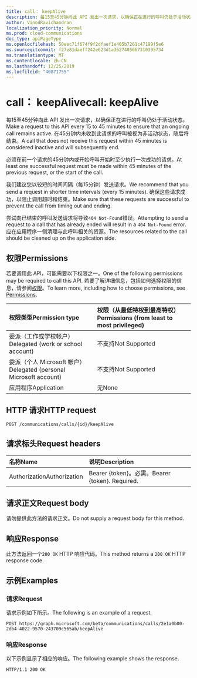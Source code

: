```yaml
---
title: call： keepAlive
description: 每15至45分钟向此 API 发出一次请求，以确保正在进行的呼叫仍处于活动状态。
author: VinodRavichandran
localization_priority: Normal
ms.prod: cloud-communications
doc_type: apiPageType
ms.openlocfilehash: 50eec71f674f9f2dfaef1e405b7261c47199f5e6
ms.sourcegitcommit: f27e81daeff242e623d1a3627405667310395734
ms.translationtype: MT
ms.contentlocale: zh-CN
ms.lasthandoff: 12/25/2019
ms.locfileid: "40871755"
---
```

# <a name="call-keepalive"></a><span data-ttu-id="bfea2-103">call： keepAlive</span><span class="sxs-lookup"><span data-stu-id="bfea2-103">call: keepAlive</span></span>

<span data-ttu-id="bfea2-104">每15至45分钟向此 API 发出一次请求，以确保正在进行的呼叫仍处于活动状态。</span><span class="sxs-lookup"><span data-stu-id="bfea2-104">Make a request to this API every 15 to 45 minutes to ensure that an ongoing call remains active.</span></span> <span data-ttu-id="bfea2-105">在45分钟内未收到此请求的呼叫被视为非活动状态，随后将结束。</span><span class="sxs-lookup"><span data-stu-id="bfea2-105">A call that does not receive this request within 45 minutes is considered inactive and will subsequently end.</span></span>

<span data-ttu-id="bfea2-106">必须在前一个请求的45分钟内或开始呼叫开始时至少执行一次成功的请求。</span><span class="sxs-lookup"><span data-stu-id="bfea2-106">At least one successful request must be made within 45 minutes of the previous request, or the start of the call.</span></span>

<span data-ttu-id="bfea2-107">我们建议您以较短的时间间隔（每15分钟）发送请求。</span><span class="sxs-lookup"><span data-stu-id="bfea2-107">We recommend that you send a request in shorter time intervals (every 15 minutes).</span></span> <span data-ttu-id="bfea2-108">确保这些请求成功，以阻止调用超时和结束。</span><span class="sxs-lookup"><span data-stu-id="bfea2-108">Make sure that these requests are successful to prevent the call from timing out and ending.</span></span>

<span data-ttu-id="bfea2-109">尝试向已结束的呼叫发送请求将导致`404 Not-Found`错误。</span><span class="sxs-lookup"><span data-stu-id="bfea2-109">Attempting to send a request to a call that has already ended will result in a `404 Not-Found` error.</span></span> <span data-ttu-id="bfea2-110">应在应用程序一侧清理与此呼叫相关的资源。</span><span class="sxs-lookup"><span data-stu-id="bfea2-110">The resources related to the call should be cleaned up on the application side.</span></span>

## <a name="permissions"></a><span data-ttu-id="bfea2-111">权限</span><span class="sxs-lookup"><span data-stu-id="bfea2-111">Permissions</span></span>
<span data-ttu-id="bfea2-112">若要调用此 API，可能需要以下权限之一。</span><span class="sxs-lookup"><span data-stu-id="bfea2-112">One of the following permissions may be required to call this API.</span></span> <span data-ttu-id="bfea2-113">若要了解详细信息，包括如何选择权限的信息，请参阅[权限](/graph/permissions-reference)。</span><span class="sxs-lookup"><span data-stu-id="bfea2-113">To learn more, including how to choose permissions, see [Permissions](/graph/permissions-reference).</span></span>

| <span data-ttu-id="bfea2-114">权限类型</span><span class="sxs-lookup"><span data-stu-id="bfea2-114">Permission type</span></span> | <span data-ttu-id="bfea2-115">权限（从最低特权到最高特权）</span><span class="sxs-lookup"><span data-stu-id="bfea2-115">Permissions (from least to most privileged)</span></span> |
| :-------------- | :------------------------------------------ |
| <span data-ttu-id="bfea2-116">委派（工作或学校帐户）</span><span class="sxs-lookup"><span data-stu-id="bfea2-116">Delegated (work or school account)</span></span>     | <span data-ttu-id="bfea2-117">不支持</span><span class="sxs-lookup"><span data-stu-id="bfea2-117">Not Supported</span></span>        |
| <span data-ttu-id="bfea2-118">委派（个人 Microsoft 帐户）</span><span class="sxs-lookup"><span data-stu-id="bfea2-118">Delegated (personal Microsoft account)</span></span> | <span data-ttu-id="bfea2-119">不支持</span><span class="sxs-lookup"><span data-stu-id="bfea2-119">Not Supported</span></span>        |
| <span data-ttu-id="bfea2-120">应用程序</span><span class="sxs-lookup"><span data-stu-id="bfea2-120">Application</span></span>     | <span data-ttu-id="bfea2-121">无</span><span class="sxs-lookup"><span data-stu-id="bfea2-121">None</span></span>                                        |

## <a name="http-request"></a><span data-ttu-id="bfea2-122">HTTP 请求</span><span class="sxs-lookup"><span data-stu-id="bfea2-122">HTTP request</span></span>
<!-- { "blockType": "ignored" } -->
```http
POST /communications/calls/{id}/keepAlive
```


## <a name="request-headers"></a><span data-ttu-id="bfea2-123">请求标头</span><span class="sxs-lookup"><span data-stu-id="bfea2-123">Request headers</span></span>
| <span data-ttu-id="bfea2-124">名称</span><span class="sxs-lookup"><span data-stu-id="bfea2-124">Name</span></span>          | <span data-ttu-id="bfea2-125">说明</span><span class="sxs-lookup"><span data-stu-id="bfea2-125">Description</span></span>               |
|:--------------|:--------------------------|
| <span data-ttu-id="bfea2-126">Authorization</span><span class="sxs-lookup"><span data-stu-id="bfea2-126">Authorization</span></span> | <span data-ttu-id="bfea2-p105">Bearer {token}。必需。</span><span class="sxs-lookup"><span data-stu-id="bfea2-p105">Bearer {token}. Required.</span></span> |

## <a name="request-body"></a><span data-ttu-id="bfea2-129">请求正文</span><span class="sxs-lookup"><span data-stu-id="bfea2-129">Request body</span></span>
<span data-ttu-id="bfea2-130">请勿提供此方法的请求正文。</span><span class="sxs-lookup"><span data-stu-id="bfea2-130">Do not supply a request body for this method.</span></span>

## <a name="response"></a><span data-ttu-id="bfea2-131">响应</span><span class="sxs-lookup"><span data-stu-id="bfea2-131">Response</span></span>
<span data-ttu-id="bfea2-132">此方法返回一个`200 OK` HTTP 响应代码。</span><span class="sxs-lookup"><span data-stu-id="bfea2-132">This method returns a `200 OK` HTTP response code.</span></span>

## <a name="examples"></a><span data-ttu-id="bfea2-133">示例</span><span class="sxs-lookup"><span data-stu-id="bfea2-133">Examples</span></span>

### <a name="request"></a><span data-ttu-id="bfea2-134">请求</span><span class="sxs-lookup"><span data-stu-id="bfea2-134">Request</span></span>
<span data-ttu-id="bfea2-135">请求示例如下所示。</span><span class="sxs-lookup"><span data-stu-id="bfea2-135">The following is an example of a request.</span></span>

<!-- {
  "blockType": "request",
  "name": "keep-alive"
}-->

```http
POST https://graph.microsoft.com/beta/communications/calls/2e1a0b00-2db4-4022-9570-243709c565ab/keepAlive
```

### <a name="response"></a><span data-ttu-id="bfea2-136">响应</span><span class="sxs-lookup"><span data-stu-id="bfea2-136">Response</span></span>
<span data-ttu-id="bfea2-137">以下示例显示了相应的响应。</span><span class="sxs-lookup"><span data-stu-id="bfea2-137">The following example shows the response.</span></span>
<!-- {
  "blockType": "response",
  "name": "keep-alive",
  "truncated": true,
  "@odata.type": "microsoft.graph.None"
} -->
```http
HTTP/1.1 200 OK
```


<!--
{
  "type": "#page.annotation",
  "description": "call: keepAlive",
  "keywords": "",
  "section": "documentation",
  "tocPath": "",
  "suppressions": [
  ]
}
-->
